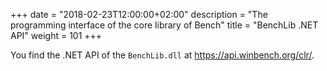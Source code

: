 +++
date = "2018-02-23T12:00:00+02:00"
description = "The programming interface of the core library of Bench"
title = "BenchLib .NET API"
weight = 101
+++

You find the .NET API of the `BenchLib.dll` at
<https://api.winbench.org/clr/>.
